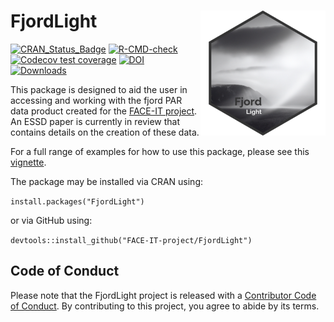 # FjordLight <img src="logo.png" width=200 align="right" />

[![CRAN_Status_Badge](http://www.r-pkg.org/badges/version/FjordLight)](https://cran.r-project.org/package=FjordLight)
[![R-CMD-check](https://github.com/FACE-IT-project/FjordLight/actions/workflows/R-CMD-check.yaml/badge.svg)](https://github.com/FACE-IT-project/FjordLight/actions/workflows/R-CMD-check.yaml)
[![Codecov test coverage](https://codecov.io/gh/FACE-IT-project/FjordLight/branch/main/graph/badge.svg)](https://app.codecov.io/gh/FACE-IT-project/FjordLight?branch=main)
[![DOI](https://zenodo.org/badge/DOI/10.5281/zenodo.10259129.svg)](https://doi.org/10.5281/zenodo.10259129)
[![Downloads](https://cranlogs.r-pkg.org/badges/grand-total/FjordLight)](https://cran.r-project.org/package=FjordLight)

This package is designed to aid the user in accessing and working with the fjord PAR data product created for the [FACE-IT project](https://www.face-it-project.eu/). An ESSD paper is currently in review that contains details on the creation of these data.

For a full range of examples for how to use this package, please see this [vignette](https://face-it-project.github.io/FjordLight/articles/fl_example.html).

The package may be installed via CRAN using:

`install.packages("FjordLight")`

or via GitHub using: 

`devtools::install_github("FACE-IT-project/FjordLight")`

## Code of Conduct
  
Please note that the FjordLight project is released with a [Contributor Code of Conduct](https://contributor-covenant.org/version/2/1/CODE_OF_CONDUCT.html). By contributing to this project, you agree to abide by its terms.
